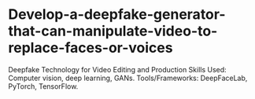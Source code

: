 # Develop-a-deepfake-generator-that-can-manipulate-video-to-replace-faces-or-voices
Deepfake Technology for Video Editing and Production 
Skills Used: Computer vision, deep learning, GANs.
Tools/Frameworks: DeepFaceLab, PyTorch, TensorFlow.
